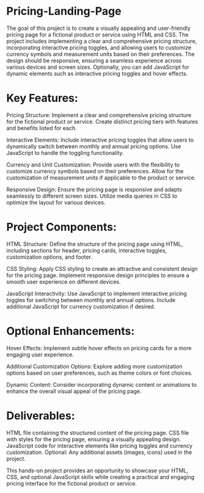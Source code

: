 # Pricing-Landing-Page
The goal of this project is to create a visually appealing and user-friendly pricing page for a fictional product or service using HTML and CSS. The project includes implementing a clear and comprehensive pricing structure, incorporating interactive pricing toggles, and allowing users to customize currency symbols and measurement units based on their preferences. The design should be responsive, ensuring a seamless experience across various devices and screen sizes. Optionally, you can add JavaScript for dynamic elements such as interactive pricing toggles and hover effects.

# Key Features:
Pricing Structure:
Implement a clear and comprehensive pricing structure for the fictional product or service.
Create distinct pricing tiers with features and benefits listed for each.

Interactive Elements:
Include interactive pricing toggles that allow users to dynamically switch between monthly and annual pricing options.
Use JavaScript to handle the toggling functionality.

Currency and Unit Customization:
Provide users with the flexibility to customize currency symbols based on their preferences.
Allow for the customization of measurement units if applicable to the product or service.

Responsive Design:
Ensure the pricing page is responsive and adapts seamlessly to different screen sizes.
Utilize media queries in CSS to optimize the layout for various devices.


# Project Components:
HTML Structure:
Define the structure of the pricing page using HTML, including sections for header, pricing cards, interactive toggles, customization options, and footer.

CSS Styling:
Apply CSS styling to create an attractive and consistent design for the pricing page.
Implement responsive design principles to ensure a smooth user experience on different devices.

JavaScript Interactivity:
Use JavaScript to implement interactive pricing toggles for switching between monthly and annual options.
Include additional JavaScript for currency customization if desired.


# Optional Enhancements:
Hover Effects:
Implement subtle hover effects on pricing cards for a more engaging user experience.

Additional Customization Options:
Explore adding more customization options based on user preferences, such as theme colors or font choices.

Dynamic Content:
Consider incorporating dynamic content or animations to enhance the overall visual appeal of the pricing page.


# Deliverables:
HTML file containing the structured content of the pricing page.
CSS file with styles for the pricing page, ensuring a visually appealing design.
JavaScript code for interactive elements like pricing toggles and currency customization.
Optional: Any additional assets (images, icons) used in the project.

This hands-on project provides an opportunity to showcase your HTML, CSS, and optional JavaScript skills while creating a practical and engaging pricing interface for the fictional product or service.
